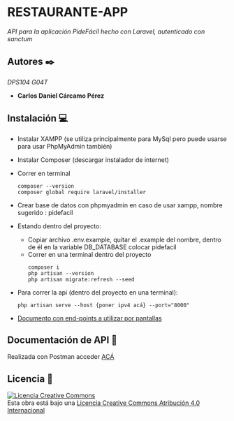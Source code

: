 # RESTAURANTE-APP

_API para la aplicación PideFácil hecho con Laravel, autenticado con sanctum_

## Autores ✒️
_DPS104 G04T_
* **Carlos Daniel Cárcamo Pérez**

## Instalación 💻
* Instalar XAMPP (se utiliza principalmente para MySql pero puede usarse para usar PhpMyAdmin también)
* Instalar Composer (descargar instalador de internet)
* Correr en terminal 
    ```
    composer --version
    composer global require laravel/installer
    ```
* Crear base de datos con phpmyadmin en caso de usar xampp, nombre sugerido : pidefacil
* Estando dentro del proyecto:

    *   Copiar archivo .env.example, quitar el .example del nombre, dentro de él en la variable DB_DATABASE colocar pidefacil</br>
    * Correr en una terminal dentro del proyecto
        ```
        composer i
        php artisan --version
        php artisan migrate:refresh --seed
        ```

* Para correr la api (dentro del proyecto en una terminal):
    ```
    php artisan serve --host {poner ipv4 acá} --port="8000"
    ```
* [Documento con end-points a utilizar por pantallas](https://drive.google.com/file/d/1Qd1OB0-nQGkv0Vhc_ZgQ4Wg_9QK6mw8p/view?usp=sharing)

## Documentación de API 📄
Realizada con Postman acceder [ACÁ](https://documenter.getpostman.com/view/12456308/2s9YCBupn8)
## Licencia 📄
<a rel="license" href="http://creativecommons.org/licenses/by/4.0/"><img alt="Licencia Creative Commons" style="border-width:0" src="https://i.creativecommons.org/l/by/4.0/88x31.png" /></a><br />Esta obra está bajo una <a rel="license" href="http://creativecommons.org/licenses/by/4.0/">Licencia Creative Commons Atribución 4.0 Internacional</a>   
